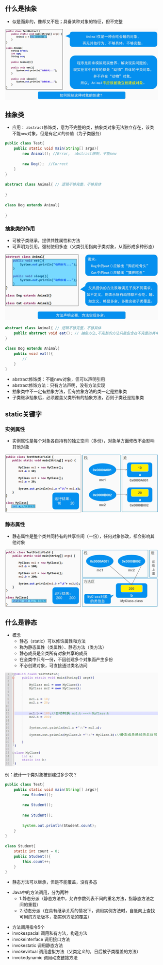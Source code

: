 ## 什么是抽象
- 似是而非的，像却又不是；具备某种对象的特征，但不完整

![](./image/不该被创建的对象.png)

## 抽象类
- 应用： `abstract`修饰类，意为不完整的类，抽象类对象无法独立存在，该类不能`new`对象，但是有定义的价值（为子类服务）

```java
public class Test{
    public static void main(String[] args){
        new Animal(); //Error,  abstract限制，不能new
        
        new Dog();  //Correct
    } 
}

abstract class Animal{ // 逻辑不够完整，不够具体

}

class Dog extends Animal{

}
```

### 抽象类的作用
- 可被子类继承，提供共性属性和方法
- 可声明为引用，强制使用多态（父类引用指向子类对象，从而形成多种形态）

![](./image/不该被实现的方法.png)

```java
abstract class Animal{ // 逻辑不够完整，不够具体
    public abstract void eat(); // 抽象方法,不完整的方法只能包含在不完整的类中，此时子类中的方法必须覆盖（或写成完整的方法`public abstract void eat(){}`）
}

class Dog extends Animal{
    public void eat(){
        // 
    }
}
```

- abstract修饰类：不能new对象，但可以声明引用
- abstract修饰方法：只有方法声明，没有方法实现
- 抽象类中不一定有抽象方法，但有抽象方法的类一定是抽象类
- 子类继承抽象后，必须覆盖父类所有的抽象方法，否则子类还是抽象类

## static关键字

### 实例属性
- 实例属性是每个对象各自持有的独立空间（多份），对象单方面修改不会影响其他对象

![](./image/实例属性.png)

### 静态属性
- 静态属性是整个类共同持有的共享空间（一份），任何对象修改，都会影响其他对象

![](./image/静态属性.png)

## 什么是静态
- 概念
  - 静态（static）可以修饰属性和方法
  - 称为静态属性（类属性）、静态方法（类方法）
  - 静态成员是全类所有对象共享的成员
  - 在全类中只有一份，不因创建多个对象而产生多份
  - 不必创建对象，可直接通过类名访问

![](./image/静态属性的使用.png)

例：统计一个类对象被创建过多少次？
```java
public class Test{
    public static void main(String[] args){
        new Student();

        new Student();

        new Student();

        System.out.println(Student.count);
    }
}

class Student{
    static int count = 0;
    public Student(){
        this.count++;
    }
}
```

* 静态方法可以继承，但是不能覆盖，没有多态

- Java中的方法调用，分为两种
  - 1.静态分派（静态方法中，允许参数列表不同的重名方法，指静态方法之间的重载）
  - 2.动态分派（在具有继承关系的情况下，调用实例方法时，自低向上查找可用的方法版本，指实例方法的覆盖）

* 方法调用指令5个
* invokespacial 调用私有方法，构造方法
* invokeinterface 调用接口方法
* invokestatic 调用静态方法
* invokevirtual 调用虚拟方法（父类定义的，日后被子类覆盖的方法）
* invokedynamic 调用动态链接方法